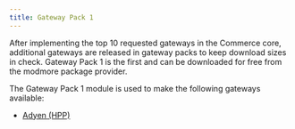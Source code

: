 ```yaml
---
title: Gateway Pack 1
---
```


After implementing the top 10 requested gateways in the Commerce core, additional gateways are released in gateway packs to keep download sizes in check. Gateway Pack 1 is the first and can be downloaded for free from the modmore package provider.

The Gateway Pack 1 module is used to make the following gateways available:

- [Adyen (HPP)](../../Payment_Methods/Adyen_hpp)


